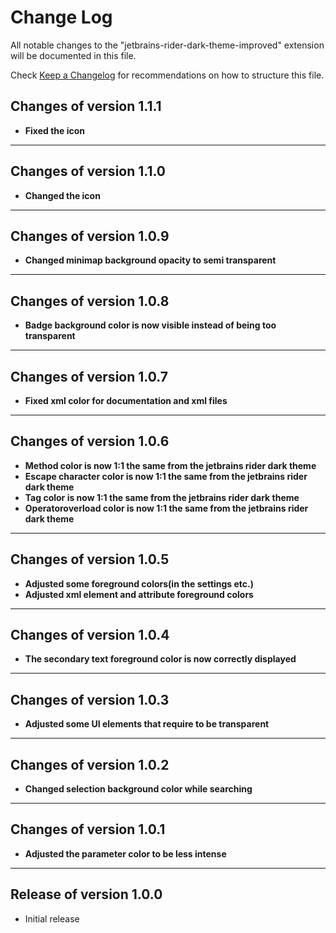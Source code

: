 # Change Log

All notable changes to the "jetbrains-rider-dark-theme-improved" extension will be documented in this file.

Check [Keep a Changelog](http://keepachangelog.com/) for recommendations on how to structure this file.

## Changes of version 1.1.1

- **Fixed the icon**

---

## Changes of version 1.1.0

- **Changed the icon**

---

## Changes of version 1.0.9

- **Changed minimap background opacity to semi transparent**

---

## Changes of version 1.0.8

- **Badge background color is now visible instead of being too transparent**

---

## Changes of version 1.0.7

- **Fixed xml color for documentation and xml files**

---

## Changes of version 1.0.6

- **Method color is now 1:1 the same from the jetbrains rider dark theme**
- **Escape character color is now 1:1 the same from the jetbrains rider dark theme**
- **Tag color is now 1:1 the same from the jetbrains rider dark theme**
- **Operatoroverload color is now 1:1 the same from the jetbrains rider dark theme**

---

## Changes of version 1.0.5

- **Adjusted some foreground colors(in the settings etc.)**
- **Adjusted xml element and attribute foreground colors**

---

## Changes of version 1.0.4

- **The secondary text foreground color is now correctly displayed**

---

## Changes of version 1.0.3

- **Adjusted some UI elements that require to be transparent**

---

## Changes of version 1.0.2

- **Changed selection background color while searching**

---

## Changes of version 1.0.1

- **Adjusted the parameter color to be less intense**

---

## Release of version 1.0.0

- Initial release
